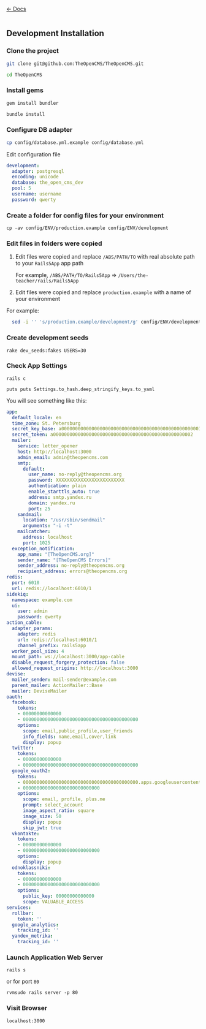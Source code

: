 [&larr; Docs](./README.md)

```
```

## Development Installation

### Clone the project

```sh
git clone git@github.com:TheOpenCMS/TheOpenCMS.git

cd TheOpenCMS
```

### Install gems

```sh
gem install bundler

bundle install
```

### Configure DB adapter

```sh
cp config/database.yml.example config/database.yml
```

Edit configuration file

```yaml
development:
  adapter: postgresql
  encoding: unicode
  database: the_open_cms_dev
  pool: 5
  username: username
  password: qwerty
```

### Create a folder for config files for your environment

```
cp -av config/ENV/production.example config/ENV/development
```

### Edit files in folders were copied

1. Edit files were copied and replace `/ABS/PATH/TO` with real absolute path to your `Rails5App` app path

    For example, `/ABS/PATH/TO/Rails5App` => `/Users/the-teacher/rails/Rails5App`

2. Edit files were copied and replace `production.example` with a name of your environment

  For example:

  ```sh
    sed -i '' 's/production.example/development/g' config/ENV/development/services/*
  ```

### Create development seeds

```
rake dev_seeds:fakes USERS=30
```

### Check App Settings

```
rails c
```

```
puts puts Settings.to_hash.deep_stringify_keys.to_yaml
```

You will see something like this:

```yaml
app:
  default_locale: en
  time_zone: St. Petersburg
  secret_key_base: a000000000000000000000000000000000000000000000000001
  secret_token: a000000000000000000000000000000000000000000000000002
  mailer:
    service: letter_opener
    host: http://localhost:3000
    admin_email: admin@theopencms.com
    smtp:
      default:
        user_name: no-reply@theopencms.org
        password: XXXXXXXXXXXXXXXXXXXXXXXXX
        authentication: plain
        enable_starttls_auto: true
        address: smtp.yandex.ru
        domain: yandex.ru
        port: 25
    sandmail:
      location: "/usr/sbin/sendmail"
      arguments: "-i -t"
    mailcatcher:
      address: localhost
      port: 1025
  exception_notification:
    app_name: "[TheOpenCMS.org]"
    sender_name: "[TheOpenCMS Errors]"
    sender_address: no-reply@theopencms.org
    recipient_address: errors@theopencms.org
redis:
  port: 6010
  url: redis://localhost:6010/1
sidekiq:
  namespace: example.com
  ui:
    user: admin
    password: qwerty
action_cable:
  adapter_params:
    adapter: redis
    url: redis://localhost:6010/1
    channel_prefix: rails5app
  worker_pool_size: 4
  mount_path: ws://localhost:3000/app-cable
  disable_request_forgery_protection: false
  allowed_request_origins: http://localhost:3000
devise:
  mailer_sender: mail-sender@example.com
  parent_mailer: ActionMailer::Base
  mailer: DeviseMailer
oauth:
  facebook:
    tokens:
    - 00000000000000
    - 000000000000000000000000000000000000000000
    options:
      scope: email,public_profile,user_friends
      info_fields: name,email,cover,link
      display: popup
  twitter:
    tokens:
    - 00000000000000
    - 000000000000000000000000000000000000000000
  google_oauth2:
    tokens:
    - 000000000000000000000000000000000000000000.apps.googleusercontent.com
    - 0000000000000000000000000000
    options:
      scope: email, profile, plus.me
      prompt: select_account
      image_aspect_ratio: square
      image_size: 50
      display: popup
      skip_jwt: true
  vkontakte:
    tokens:
    - 00000000000000
    - 0000000000000000000000000000
    options:
      display: popup
  odnoklassniki:
    tokens:
    - 00000000000000
    - 0000000000000000000000000000
    options:
      public_key: 00000000000000
      scope: VALUABLE_ACCESS
services:
  rollbar:
    token: ''
  google_analytics:
    tracking_id: ''
  yandex_metrika:
    tracking_id: ''
```

### Launch Application Web Server

```
rails s
```

or for port `80`

```
rvmsudo rails server -p 80
```

### Visit Browser

```
localhost:3000
```
